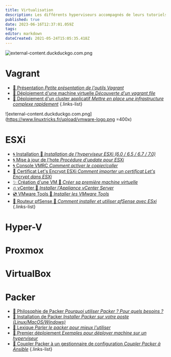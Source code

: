 ```yaml
---
title: Virtualisation
description: Les différents hyperviseurs accompagnés de leurs tutoriels !
published: true
date: 2023-06-16T12:37:01.059Z
tags: 
editor: markdown
dateCreated: 2021-05-24T15:05:35.418Z
---
```


![external-content.duckduckgo.com.png](/external-content.duckduckgo.com.png)
# Vagrant
- [💠 Présentation *Petite présentation de l'outils Vagrant*](/Virtualisation/Vagrant/Présentation)
- [💠 Déploiement d'une machine virtuelle *Découverte d'un vagrant file*](/Virtualisation/Vagrant/déploiement-machine-virtuelle)
- [💠 Déploiement d'un cluster applicatif *Mettre en place une infrastructure complexe rapidement*](/Virtualisation/Vagrant/déploiement-cluster-web)
{.links-list}
  
   


![external-content.duckduckgo.com.png](https://www.linuxtricks.fr/upload/vmware-logo.png =400x)
# ESXi
- [🌀 Installation 🚧 *Installation de l'hyperviseur ESXi (6.0 / 6.5 / 6.7 / 7.0)*](/Virtualisation/VMware-ESXi/Installation)
- [🌀 Mise à jour de l'hote *Procédure d'update pour ESXi*](/Virtualisation/VMware-ESXi/Mise-a-jour)
- [🌀 Console VMRC *Comment activer le copier/coller*](/Virtualisation/VMware-ESXi/console-vmrc-copier-coller)
- [📜 Certificat Let's Encrypt ESXi *Comment importer un certificat Let's Encrypt dans ESXi*](/Virtualisation/VMware-ESXi/Certificat-LetsEncrypt)
- [✨ Création d'une VM 🚧 *Créer sa première machine virtuelle*](/Virtualisation/VMware-ESXi/Création-VM)
- [🔥 vCenter 🚧 *Installer l'Appliance vCenter Server*](/Virtualisation/VMware-ESXi/vCenter)
- [💿 VMware Tools 🚧 *Installer les VMware Tools*](/Virtualisation/VMware-ESXi/VMware-Tools)
- [💠 Routeur pfSense 🚧 *Comment installer et utiliser pfSense avec ESxi*](/Virtualisation/VMware-ESXi/pfSense)
{.links-list}

# Hyper-V

# Proxmox

# VirtualBox

# Packer
- [🚧 Philosophie de Packer *Pourquoi utiliser Packer ? Pour quels besoins ?* ](/Virtualisation/Packer/Explication)
- [🚧 Installation de Packer *Installer Packer sur votre poste (Linux/MacOS/Windows)* ](/Virtualisation/Packer/Installation)
- [🚧 Lexique *Parler le packer pour mieux l'utiliser*](/Virtualisation/Packer/Lexique)
- [🚧 Premier déploiement *Exemples pour déployer machine sur un hyperviseur*](/Virtualisation/Packer/Premier-deploiement)
- [🚧 Coupler Packer à un gestionnaire de configuration *Coupler Packer à Ansible*](/Virtualisation/Packer/Premier-deploiement)
{.links-list}
  